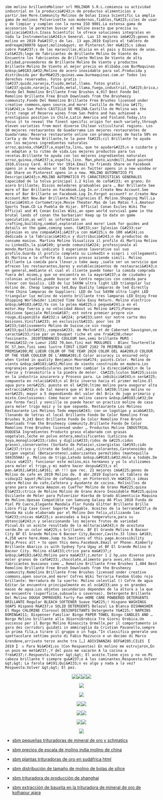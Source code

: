 
```
sbm molino brillanteMolinor srl MOLINOR S.R.L.comienza su actividad industrial en la producci&#243;n de productos alimenticios a partir.See More.Community Molinos de bolas Izasa Scientific La amplia gama de molinos Pulverisette son modernos,fiables,f&#225;ciles de usar y de limpiar y cumplen con la norma ISO 9001.La extensa gama de accesorios le permiten buscar el molino exacto que precisa su aplicaci&#243;n.Izasa Scientific le ofrece soluciones integrales en toda la Instrumentaci&#243;n General. Las 13 mejores im&#225;genes de molino en 2019 Pa&#237;s de las. 13 ago.2019 Explora el tablero de andreapm200070 &quot;molino&quot; en Pinterest.Ver m&#225;s ideas sobre Pa&#237;s de las maravillas,Alicia en el pais y Disenos de unas. Cat&#225;logo de fabricantes de Brillante Molino De Viento de. Encuentre los fabricantes de Brillante Molino De Viento de alta calidad,proveedores de Brillante Molino De Viento y productos Brillante Molino De Viento al mejor precio en Alibaba.com BurMaquinas &nbsp;&#0183;&#32;Molino de acero inoxidable para sal.Producida y distribuida por BurM&#225;quinas.www.burmaquinas.com.ar Todos los derechos reservados. Fotos gratis : l&#237;quido,naranja,fluido,metal,llama. Fotos gratis : l&#237;quido,naranja,fluido,metal,llama,fuego,industrial,f&#225;brica,oscuridad,industria,iluminaci&#243;n,calor,fabricaci&#243;n,molino,oro,brillante. Fondo Del Remolino Brillante Free Brushes 4,917 Best Fondo Del Remolino Brillante Free Brush Downloads from the Brusheezy community.Fondo Del Remolino Brillante Free Brushes licensed under creative commons,open source,and more! Castillo de Molina &#171; Vi&#241;a San Pedro CASTILLO DE MOLINA.Castillo de Molina was the first range of Reserva wines from San Pedro and has achieved a prestigious position in Chile,Latin America and Finland.Today,its focus it to reveal the finest specific origin for each variety,through eleven varieties from most diverse Chilean viticultural regions. Los 10 mejores restaurantes de Guadarrama Los mejores restaurantes de Guadarrama: Reserva restaurante online con promociones de hasta 50% en Carta y de forma Brillante,te lo pone f&#225;cil Brillante te ayuda con los mejores ingredientes naturales arroz,quinoa,ch&#237;a,espelta,lino… que te ayudar&#225;n a cuidarte y se adaptan a tu ritmo de vida.Los mejores productos para tus recetas.Brillante te ayuda con los mejores ingredientes naturales arroz,quinoa,ch&#237;a,espelta,lino. Man,photo,windmill,hand painted 1910,Glossy Card. Alter Vor 1914.Email to friends Share on Facebook opens in a new window or tab Share on Twitter opens in a new window or tab Share on Pinterest opens in a new. MOLINO AUTOMATICO F5 Descripci&#243;n.MOLINO AUTOMATICO F5 CARACTERISTICAS GENERALES Capacidad de la tolva principal 1.2 kilos de caf&#233; en grano; En acero brillante; Discos moledores graduables para … Bar Brillante See more of Bar Brillante on Facebook.Log In.or.Create New Account.See more of Bar Brillante on Facebook.Log In.Forgot account? or.Create New Account.Not Now.Bar Brillante.Multiprecios El Molino.Shopping Mall.La Estaci&#243;n Cortometraje.Movie Theater.Mas de las Matas f.s.Amateur Sports Team.CD La Puebla de Hijar. Official Conan Exiles Wiki The Official and #1 Conan Exiles Wiki,an open world survival game in the brutal lands of conan the barbarian! Keep up to date on game speculation,as well as information on crafting,building,combat,exploration and more! Look for guides and details on the game,coming soon. C&#233;sar Iglesias C&#233;sar Iglesias es una compa&#241;&#237;a con m&#225;s de 100 a&#241;os dedicada a la fabricaci&#243;n y distribuci&#243;n de productos de consumo masivo. Martina Molino Visualizza il profilo di Martina Molino su LinkedIn,la pi&#249; grande comunit&#224; professionale al mondo.Martina ha indicato 3 esperienze lavorative sul suo profilo.Guarda il profilo completo su LinkedIn e scopri i collegamenti di Martina e le offerte di lavoro presso aziende simili. Molino Brillante La comida para llevar,o take away ,suele ser un servicio que ofrecen los restaurantes,bares y establecimientos de restauraci&#243;n en general,mediante el cual el cliente puede tomar la comida comprada fuera del mismo,y que se encuentra en la mayor&#237;a de ciudades y colonias actuales,puede buscar en Centro negocios con comida para llevar con Guialis. LED de luz 54X9W ultra light LED triangular luz molino de. Cheap lamparas led,Buy Quality lamparas de led directly from China lamparas de Suppliers: LED de luz 54X9W ultra light LED triangular luz molino de viento brillante tres lamparas LED Enjoy Free Shipping Worldwide! Limited Time Sale Easy Return. Molino electrico &nbsp;&#0183;&#32;Ya con la polea m&#225;s peque&#241;a en el motor.Hay fuerza y no velocidad About us Molino &#171;Panorama Edizione Speciale Molino&#187; est notre premier propre vin rouge,disponible d&#232;s &#224; pr&#233;sent sur notre carte des boissons.Vinifi&#233; en exclusivit&#233; pour les 19 &#233;tablissements Molino de Suisse,ce vin rouge &#233;quilibr&#233;,compos&#233; de Merlot et de Cabernet Sauvignon,se caract&#233;rise par un bouquet riche et une fra&#238;cheur fascinante. 2020TENDANCES COULEUR ben,semi brillante MURS : Premi&#232;re Lueur 2102 70,ben,fini mat MOULURES : Blanc Tourterelle OC 57,ben,fini semi lustre FIRST LIGHT 2102 70 PRIMERA LUZ PREMI&#200;RE LUEUR COLOR OF THE YEAR 2020 COLOR DEL A&#209;O COLOUR OF THE YEAR COULEUR DE L’ANN&#201;E Color accuracy is ensured only when tinted in quality Benjamin Moore&#174; paints.Color. Molino de viento &nbsp;&#0183;&#32;Molino de viento construido en madera.Los engranajes perpendiculares permiten cambiar la direcci&#243;n de la fuerza y transmitirla a la piedra de moler. C&#225;lculos b&#225;sicos en la industria azucarera y Proceso para. La imbibici&#243;n ser&#225; compuesta en relaci&#243;n al Brix inverso hacia el primer molino.El agua pura ser&#225; puesta en el &#250;ltimo molino para asegurar alta extracci&#243;n de tal manera que el Brix del &#250;ltimo molino no ser&#225; mayor a 5 dependiendo del valor del Brix de jugo primario y mixto.Conclusiones: Como hacer un molino casero &nbsp;&#0183;&#32;De una forma facil y sencilla se puede hacer un practico molino de casa para moler trigo maiz y lo que sepueda. Restaurante Los Molinos Restaurante Los Molinos Todo empez&#243; con un logotipo y acab&#233; llenando de letras el local Brillante Fondo De Color Remolino Free Brushes 9,243 Best Brillante Fondo De Color Remolino Free Brush Downloads from the Brusheezy community.Brillante Fondo De Color Remolino Free Brushes licensed under … Productos Molino INDUSTRIAL DUQUESA Ingredientes Producto graso elaborado con grasas vegetales,leche en polvo entera,emulsificantes (Leticina de Soya,monoglic&#233;ridos y diglic&#233;ridos de &#225;cidos grasos),conservantes (Sorbato de Potasio),sinergistas (&#193;cido C&#237;trico y Citrato de Sodio),sal,agua,colorantes,Carotenoides de origen vegetal (Betacaroteno),saborizantes permitidos (mantequilla 584355HA) y. Molino de trigo,Latedo &nbsp;&#0183;&#32;Hola a todo@s.De chico v&#237; funcionar este molino,mis hermanos y yo lo utilizamos para moler el trigo,y mi madre hacer despu&#233;s el pan.&#161;&#161;&#161; ah !!! que rec. 21 mejores im&#225;genes de Molino de cafe en 2019 Molino de. 8 abr.2019 Explora el tablero de vidacp22 &quot;Molino de cafe&quot; en Pinterest.Ve m&#225;s ideas sobre Molino de cafe,Cafetera y Ayudante de cocina. Molinillos de grano para cerveza Amazon.es Cueffer Molino de Grano M&#225;quina El&#233;ctrica de Molino Molino de Grano Acero Inoxidable M&#225;quina Oscilante de Moler para Pulverizar Hierba de Grado Alimenticio Maquina de Molino.Uposao Compatible con Samsung Galaxy A6 Plus 2018 Funda de Piel PU Cuero,Elegante Mandala Flor Funda Glitter Brillante Brillo Libro Flip Case Cover Soporte Plegable. Aceites de la Serran&#237;a de Ronda Ha sido elaborado por el Molino Don Felix,utilizando las t&#233;cnicas m&#225;s avanzadas a baja temperatura,para su obtenci&#243;n y seleccionando los mejores frutos de variedad Picual.Es un aceite resultado de la molturaci&#243;n de aceituna verde.De un color m&#225;s brillante. BF El Grande Molino 6 Bacoor City BF El Grande Molino 6 Bacoor City,Bacoor,Cavite.33 likes &#183; 4,258 were here.Home.Jump to.Sections of this page.Accessibility Help.Press alt + to open this menu.Facebook.Email or Phone:.Kimberly Brillante Abarico is with Sydney Tyra Ugay at BF El Grande Molino 6 Bacoor City. Molino el&#233;ctrico para ma&#237;z &nbsp;&#0183;&#32;Molino para ma&#237;z,motor 1 2 hp,uso diverso para moler granos de caf&#233;,chocolate,alimento para aves,etc.Somos fabricantes buscanos como … Remolino Brillante Free Brushes 1,404 Best Remolino Brillante Free Brush Downloads from the Brusheezy community.Remolino Brillante Free Brushes licensed under creative commons,open source,and more! Cofres Wiki Terraria Fandom Globo rojo brillante: Herradura de la suerte: Molino celestial () Cofre de agua Editar.Se encuentra principalmente en el oc&#233;ano y en grandes masas de agua.Los objetos secundarios dependen de la altura a la que se encuentre (superficie,subsuelo o cavernas). Detergente Brillante Del Molino DOUGH IMPROVERS Forty Pan HOME CARE POWDERED DETERGENTS BRILLANTE Regular BLEACH SOFTENER Suave Y&#225;! Hispano WASHINGG SOAPS Hispano R&#237;o SOLID DETERGENTS Bolazul La Blanca DISHWASHER El Mago CHLORINE Clorosol DESINFECTANTS Detergente Y&#225;! NAPKINS DOMIN&#211; Dispenser Familiar Bingo PAPER TOWEL Bingo CANDLES AND … Borgo Molino brillante alla 3GiorniOrobica Tre Giorni Orobica.Un successo per il Borgo Molino Rinascita Ormelle,per il comportamento in gara dei corridori guidati in ammiraglia da Cristian Pavanello,sempre in prima fila,a tirare il gruppo o in fuga.“In classifica generale uno spettacolare settimo posto di Fabio Mazzucco e un decimo di Marco Grendene,arrivato terzo anche tra […] ADIVINANZAS DIF&#205;CILES 【 2019 】 🔝 Para Ni&#241;os (Con Respuestas) En molino me estrujaron,En un pozo me met&#237;,Y del pozo me sacaron A la cocina a fre&#237;r.Respuesta.Volver &gt;&gt; El aceite.Tiene ojos y no ve.Mi cabeza brillante Y siempre gu&#237;o A los caminantes.Respuesta.Volver &gt;&gt; La farola &#191;Qui&#233;n es algo y nada a la vez? Respuesta.Volver &gt;&gt; El pez. 
```

<div align="center">

<a href="https://es-mill.shibang-china.com/github&k=sbm+molino+brillante"><img src="https://static.shibang-china.com/es/mill/index.jpg"></a><a href="https://es-mill.shibang-china.com/materials.htmlgithub&k=sbm+molino+brillante"><img src="https://static.shibang-china.com/es/mill/materials.jpg"></a><a href="https://es-mill.shibang-china.com/about.htmlgithub&k=sbm+molino+brillante"><img src="https://static.shibang-china.com/es/mill/about.jpg"></a><a href="https://es-mill.shibang-china.com/contact.htmlgithub&k=sbm+molino+brillante"><img src="https://static.shibang-china.com/es/mill/contact.jpg"></a>

<a href="https://es-mill.shibang-china.com/github&k=sbm+molino+brillante"><img src="https://static.shibang-china.com/es/mill/banner.jpg"></a>

<a href="https://swt.shibang-china.com/github&k=sbm+molino+brillante"><img src="https://static.shibang-china.com/es/mill/chat.jpg"></a>

<a href="https://es-mill.shibang-china.com/products/vertical-roller-mill.htmlgithub&k=sbm+molino+brillante"><img src="https://static.shibang-china.com/es/mill/vertical.jpg"></a><a href="https://es-mill.shibang-china.com/products/raymond-mill.htmlgithub&k=sbm+molino+brillante"><img src="https://static.shibang-china.com/es/mill/raymond.jpg"></a>

<a href="https://es-mill.shibang-china.com/products/ultrafine-grinding-mill.htmlgithub&k=sbm+molino+brillante"><img src="https://static.shibang-china.com/es/mill/ultrafine.jpg"></a><a href="https://es-mill.shibang-china.com/products/trapezium-grinding-mill.htmlgithub&k=sbm+molino+brillante"><img src="https://static.shibang-china.com/es/mill/trapezium.jpg"></a>

<a href="https://es-mill.shibang-china.com/products/ball-mill.htmlgithub&k=sbm+molino+brillante"><img src="https://static.shibang-china.com/es/mill/ball.jpg"></a><a href="https://es-mill.shibang-china.com/products/hammer-mill.htmlgithub&k=sbm+molino+brillante"><img src="https://static.shibang-china.com/es/mill/hammer.jpg"></a>

<a href="https://swt.shibang-china.com/github&k=sbm+molino+brillante"><img src="https://static.shibang-china.com/es/mill/case.jpg"></a>

</div>


* [sbm pequeñas trituradoras de mineral de oro y schmatics](sbm%20peque%C3%B1as%20trituradoras%20de%20mineral%20de%20oro%20y%20schmatics.md)

* [sbm precios de escala de molino india molino de china](sbm%20precios%20de%20escala%20de%20molino%20india%20molino%20de%20china.md)

* [sbm plantas trituradoras de oro en sudáfrica html](sbm%20plantas%20trituradoras%20de%20oro%20en%20sud%C3%A1frica%20html.md)

* [sbm distribución de tamaño de molino de bolas de sílice](sbm%20distribuci%C3%B3n%20de%20tama%C3%B1o%20de%20molino%20de%20bolas%20de%20s%C3%ADlice.md)

* [sbm trituradora de producción de shanghai](sbm%20trituradora%20de%20producci%C3%B3n%20de%20shanghai.md)

* [sbm extracción de bauxita en la trituradora de mineral de oro de kolhapur ajara](sbm%20extracci%C3%B3n%20de%20bauxita%20en%20la%20trituradora%20de%20mineral%20de%20oro%20de%20kolhapur%20ajara.md)